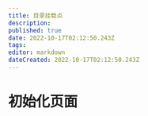 ```yaml
---
title: 目录挂载点
description: 
published: true
date: 2022-10-17T02:12:50.243Z
tags: 
editor: markdown
dateCreated: 2022-10-17T02:12:50.243Z
---
```


# 初始化页面